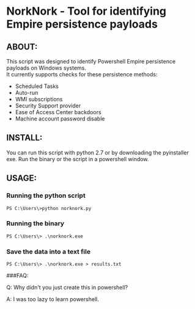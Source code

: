 # NorkNork - Tool for identifying Empire persistence payloads

## ABOUT:
This script was designed to identify Powershell Empire persistence payloads on Windows systems.  
It currently supports checks for these persistence methods:
- Scheduled Tasks
- Auto-run
- WMI subscriptions
- Security Support provider
- Ease of Access Center backdoors
- Machine account password disable


## INSTALL:

You can run this script with python 2.7 or by downloading the pyinstaller exe.  Run the binary or the script in a powershell window. 

## USAGE:

### Running the python script
```
PS C:\Users\>python norknork.py
```
### Running the binary
```
PS C:\Users\> .\norknork.exe
```
### Save the data into a text file
```
PS C:\Users\> .\norknork.exe > results.txt

```

###FAQ:

Q: Why didn't you just create this in powershell?

A: I was too lazy to learn powershell. 
